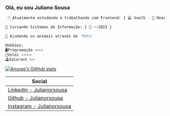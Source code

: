 ### Olá, eu sou Juliano Sousa



```sh
 🖱️ Atualmente estudando e trabalhando com Frontend: { 💻 VueJS - 📱 React Native }
 ```
 ```sh
 📖 Cursando Sistemas de Informação: { 📅 ~~2022 }
 ```
 ```sh
 🐾 Ajudando os animais através do 'Pets'
 ```
 
```sh
Hobbies: 
🖥️Programação ⭐⭐⭐
🏐Volei ⭐⭐⭐⭐
🕹️Valorant ⭐⭐
```

[![Anurag's GitHub stats](https://github-readme-stats.vercel.app/api?username=JulianoRSousa&hide=contribs,prs)](https://www.linkedin.com/in/julianorsousa/)

| Social |
| ------ |
| [Linkedin - Julianorsousa](https://www.linkedin.com/in/julianorsousa/) |
| [Github - Julianorsousa](https://github.com/julianorsousa) |
| [Instagram - Julianorsousa](https://www.instagram.com/julianorsousa/) |


